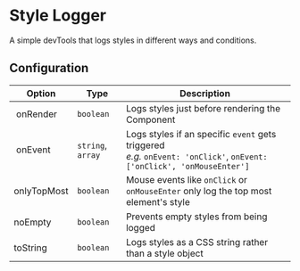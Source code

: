 # Style Logger

A simple devTools that logs styles in different ways and conditions.

## Configuration
| Option | Type | Description |
| --------- | ---- | ----------- |
| onRender | `boolean` | Logs styles just before rendering the Component |
| onEvent | `string`, `array` | Logs styles if an specific `event` gets triggered <br>*e.g.* `onEvent: 'onClick'`, `onEvent: ['onClick', 'onMouseEnter']`|
| onlyTopMost | `boolean` | Mouse events like `onClick` or `onMouseEnter` only log the top most element's style |
| noEmpty | `boolean` | Prevents empty styles from being logged |
| toString | `boolean` | Logs styles as a CSS string rather than a style object |
